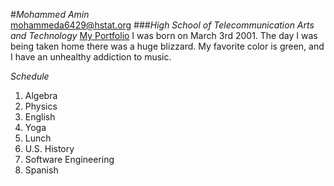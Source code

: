 #*Mohammed Amin*   
mohammeda6429@hstat.org
###_High School of Telecommunication Arts and Technology_
[My Portfolio](https://sites.google.com/a/hstat.org/mohammeda6429sep11/)
I was born on March 3rd 2001. The day I was being taken home there was a huge blizzard. My favorite color is green, and I have an unhealthy addiction to music.

*Schedule*

1. Algebra 
2. Physics 
3. English 
4. Yoga
5. Lunch
6. U.S. History
7. Software Engineering
8. Spanish

